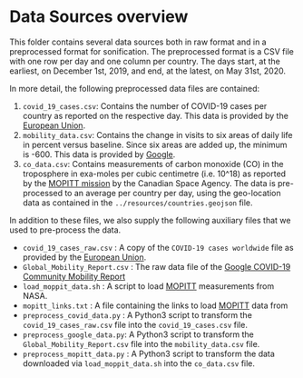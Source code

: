# Data Sources overview

This folder contains several data sources both in raw format and in a
preprocessed format for sonification. The preprocessed format is a CSV file
with one row per day and one column per country. The days start, at the
earliest, on December 1st, 2019, and end, at the latest, on May 31st, 2020.

In more detail, the following preprocessed data files are contained:

1. `covid_19_cases.csv`: Contains the number of COVID-19 cases per country
    as reported on the respective day. This data is provided by the
    [European Union][1].
2. `mobility_data.csv`: Contains the change in visits to six areas of
    daily life in percent versus baseline. Since six areas are added up,
    the minimum is -600. This data is provided by [Google][2].
3. `co_data.csv`: Contains measurements of carbon monoxide (CO) in the
    troposphere in exa-moles per cubic centimetre (i.e. 10^18) as reported by
    the [MOPITT mission][3] by the Canadian Space Agency. The data is
    pre-processed to an average per country per day, using the geo-location
    data as contained in the `../resources/countries.geojson` file.

In addition to these files, we also supply the following auxiliary files that
we used to pre-process the data.

* `covid_19_cases_raw.csv` : A copy of the `COVID-19 cases worldwide` file
    as provided by the [European Union][1].
* `Global_Mobility_Report.csv` : The raw data file of the
    [Google COVID-19 Community Mobility Report][2]
* `load_moppit_data.sh` : A script to load [MOPITT][3] measurements from NASA.
* `mopitt_links.txt` : A file containing the links to load [MOPITT][3] data
    from
* `preprocess_covid_data.py` : A Python3 script to transform the
    `covid_19_cases_raw.csv` file into the `covid_19_cases.csv` file.
* `preprocess_google_data.py`: A Python3 script to transform the
    `Global_Mobility_Report.csv` file into the `mobility_data.csv` file.
* `preprocess_mopitt_data.py` : A Python3 script to transform the
    data downloaded via `load_moppit_data.sh` into the `co_data.csv` file.

[1]:https://data.europa.eu/euodp/en/data/dataset/covid-19-coronavirus-data "Covid 19 data page by the European Union"
[2]:https://www.google.com/covid19/mobility/ "COVID-19 Community Mobility Reports"
[3]:https://www2.acom.ucar.edu/mopitt "MOPITT Mission page."
